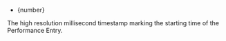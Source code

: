 <!-- YAML
added: v8.5.0
-->

* {number}

The high resolution millisecond timestamp marking the starting time of the
Performance Entry.

